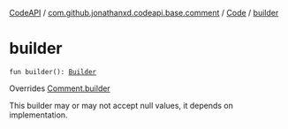 [CodeAPI](../../index.md) / [com.github.jonathanxd.codeapi.base.comment](../index.md) / [Code](index.md) / [builder](.)

# builder

`fun builder(): `[`Builder`](-builder/index.md)

Overrides [Comment.builder](../-comment/builder.md)

This builder may or may not accept null values, it depends on implementation.

